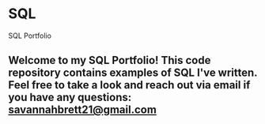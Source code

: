 # SQL
SQL Portfolio

## Welcome to my SQL Portfolio! This code repository contains examples of SQL I've written. Feel free to take a look and reach out via email if you have any questions: savannahbrett21@gmail.com
